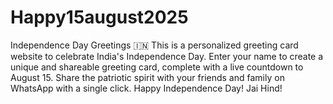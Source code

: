 # Happy15august2025
Independence Day Greetings 🇮🇳 This is a personalized greeting card website to celebrate India's Independence Day. Enter your name to create a unique and shareable greeting card, complete with a live countdown to August 15. Share the patriotic spirit with your friends and family on WhatsApp with a single click.  Happy Independence Day! Jai Hind!
